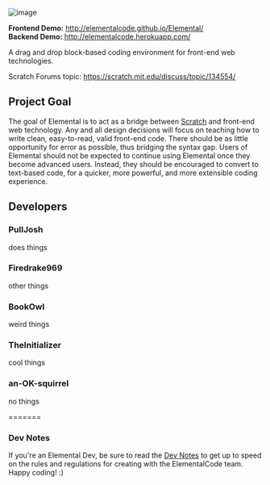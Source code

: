 ![image](https://cloud.githubusercontent.com/assets/5458180/8791470/4f758e90-2f29-11e5-8f29-98886c74cb52.png)

**Frontend Demo:** http://elementalcode.github.io/Elemental/  
**Backend Demo:** http://elementalcode.herokuapp.com/

A drag and drop block-based coding environment for front-end web technologies.

Scratch Forums topic: https://scratch.mit.edu/discuss/topic/134554/

## Project Goal
The goal of Elemental is to act as a bridge between [Scratch](http://scratch.mit.edu/) and front-end web technology. Any and all design decisions will focus on teaching how to write clean, easy-to-read, valid front-end code. There should be as little opportunity for error as possible, thus bridging the syntax gap. Users of Elemental should not be expected to continue using Elemental once they become advanced users. Instead, they should be encouraged to convert to text-based code, for a quicker, more powerful, and more extensible coding experience.

## Developers

### PullJosh
does things

### Firedrake969
other things

### BookOwl
weird things

### TheInitializer
cool things

### an-OK-squirrel
no things

=======

### Dev Notes
If you're an Elemental Dev, be sure to read the [Dev Notes](https://github.com/ElementalCode/Elemental/wiki/Dev-Notes) to get up to speed on the rules and regulations for creating with the ElementalCode team. Happy coding! :)
